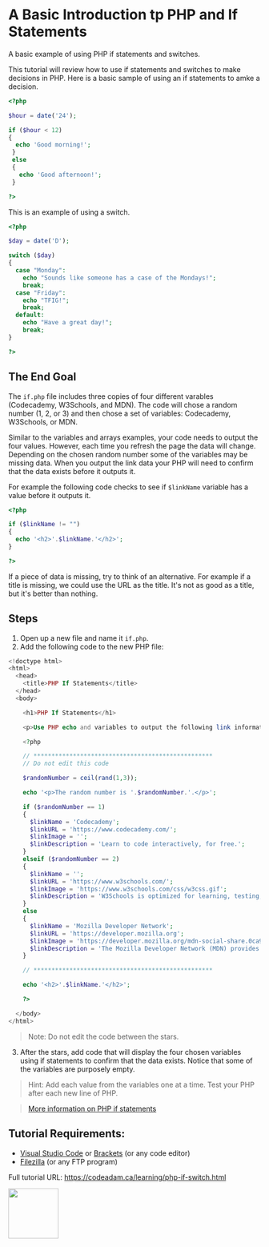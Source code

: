 # A Basic Introduction tp PHP and If Statements

A basic example of using PHP if statements and switches.

This tutorial will review how to use if statements and switches to make decisions in PHP. Here is a basic sample of using an if statements to amke a decision.

```php
<?php 

$hour = date('24');

if ($hour < 12)
{
  echo 'Good morning!';
 }
 else
 {
   echo 'Good afternoon!';
 }

?>
```

This is an example of using a switch.

```php
<?php

$day = date('D');

switch ($day) 
{
  case "Monday":
    echo "Sounds like someone has a case of the Mondays!";
    break;
  case "Friday":
    echo "TFIG!";
    break;
  default:
    echo "Have a great day!";
    break;
}

?>
```

## The End Goal

The `if.php` file includes three copies of four different varables (Codecademy, W3Schools, and MDN). The code will chose a random number (1, 2, or 3) and then chose a set of variables: Codecademy, W3Schools, or MDN. 

Similar to the variables and arrays examples, your code needs to output the four values. However, each time you refresh the page the data will change. Depending on the chosen random number some of the variables may be missing data. When you output the link data your PHP will need to confirm that the data exists before it outputs it. 

For example the following code checks to see if `$linkName` variable has a value before it outputs it.

```php
<?php

if ($linkName != "") 
{
  echo '<h2>'.$linkName.'</h2>';
}

?>
```

If a piece of data is missing, try to think of an alternative. For example if a title is missing, we could use the URL as the title. It's not as good as a title, but it's better than nothing. 

## Steps

1. Open up a new file and name it `if.php`.
2. Add the following code to the new PHP file:

```php
<!doctype html>
<html>
  <head>
    <title>PHP If Statements</title> 
  </head>
  <body>

    <h1>PHP If Statements</h1> 

    <p>Use PHP echo and variables to output the following link information, use if statements to make sure everything outputs correctly:</p>

    <?php

    // **************************************************
    // Do not edit this code

    $randomNumber = ceil(rand(1,3));

    echo '<p>The random number is '.$randomNumber.'.</p>';

    if ($randomNumber == 1)
    {
      $linkName = 'Codecademy';
      $linkURL = 'https://www.codecademy.com/';
      $linkImage = '';
      $linkDescription = 'Learn to code interactively, for free.';
    }
    elseif ($randomNumber == 2)
    {
      $linkName = '';
      $linkURL = 'https://www.w3schools.com/';
      $linkImage = 'https://www.w3schools.com/css/w3css.gif';
      $linkDescription = 'W3Schools is optimized for learning, testing, and training.';
    }
    else
    {
      $linkName = 'Mozilla Developer Network';
      $linkURL = 'https://developer.mozilla.org';
      $linkImage = 'https://developer.mozilla.org/mdn-social-share.0ca9dbda.png';
      $linkDescription = 'The Mozilla Developer Network (MDN) provides information about Open Web technologies.';
    }

    // **************************************************

    echo '<h2>'.$linkName.'</h2>';

    ?>

  </body>
</html>
```

> Note: Do not edit the code between the stars. 

3. After the stars, add code that will display the four chosen variables using if statements to confirm that the data exists. Notice that some of the variables are purposely empty. 

> Hint: Add each value from the variables one at a time. Test your PHP after each new line of PHP. 

> [More information on PHP if statements](https://www.php.net/manual/en/control-structures.if.php)

## Tutorial Requirements:

* [Visual Studio Code](https://code.visualstudio.com/) or [Brackets](http://brackets.io/) (or any code editor)
* [Filezilla](https://filezilla-project.org/) (or any FTP program)

Full tutorial URL: https://codeadam.ca/learning/php-if-switch.html

<a href="https://codeadam.ca">
<img src="https://codeadam.ca/images/code-block.png" width="100">
</a>
